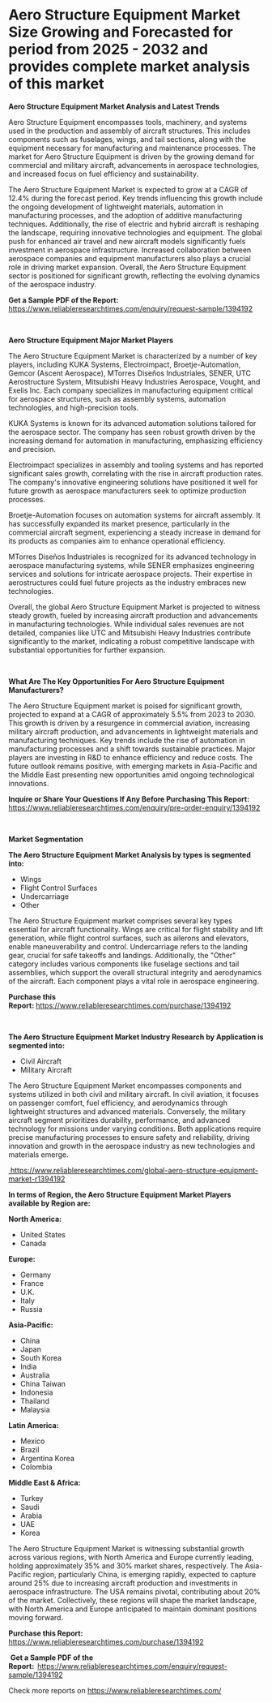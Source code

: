 <p><h1>Aero Structure Equipment Market Size Growing and Forecasted for period from 2025 - 2032 and provides complete market analysis of this market</h1></p><p><strong>Aero Structure Equipment Market Analysis and Latest Trends</strong></p>
<p><p>Aero Structure Equipment encompasses tools, machinery, and systems used in the production and assembly of aircraft structures. This includes components such as fuselages, wings, and tail sections, along with the equipment necessary for manufacturing and maintenance processes. The market for Aero Structure Equipment is driven by the growing demand for commercial and military aircraft, advancements in aerospace technologies, and increased focus on fuel efficiency and sustainability.</p><p>The Aero Structure Equipment Market is expected to grow at a CAGR of 12.4% during the forecast period. Key trends influencing this growth include the ongoing development of lightweight materials, automation in manufacturing processes, and the adoption of additive manufacturing techniques. Additionally, the rise of electric and hybrid aircraft is reshaping the landscape, requiring innovative technologies and equipment. The global push for enhanced air travel and new aircraft models significantly fuels investment in aerospace infrastructure. Increased collaboration between aerospace companies and equipment manufacturers also plays a crucial role in driving market expansion. Overall, the Aero Structure Equipment sector is positioned for significant growth, reflecting the evolving dynamics of the aerospace industry.</p></p>
<p><strong>Get a Sample PDF of the Report:&nbsp;</strong> <a href="https://www.reliableresearchtimes.com/enquiry/request-sample/1394192?utm_campaign=2997&utm_medium=2&utm_source=Github&utm_content=ia&utm_term=22032025&utm_id=aero-structure-equipment">https://www.reliableresearchtimes.com/enquiry/request-sample/1394192</a></p>
<p>&nbsp;</p>
<p><strong>Aero Structure Equipment Major Market Players</strong></p>
<p><p>The Aero Structure Equipment Market is characterized by a number of key players, including KUKA Systems, Electroimpact, Broetje-Automation, Gemcor (Ascent Aerospace), MTorres Diseños Industriales, SENER, UTC Aerostructure System, Mitsubishi Heavy Industries Aerospace, Vought, and Exelis Inc. Each company specializes in manufacturing equipment critical for aerospace structures, such as assembly systems, automation technologies, and high-precision tools.</p><p>KUKA Systems is known for its advanced automation solutions tailored for the aerospace sector. The company has seen robust growth driven by the increasing demand for automation in manufacturing, emphasizing efficiency and precision.</p><p>Electroimpact specializes in assembly and tooling systems and has reported significant sales growth, correlating with the rise in aircraft production rates. The company's innovative engineering solutions have positioned it well for future growth as aerospace manufacturers seek to optimize production processes.</p><p>Broetje-Automation focuses on automation systems for aircraft assembly. It has successfully expanded its market presence, particularly in the commercial aircraft segment, experiencing a steady increase in demand for its products as companies aim to enhance operational efficiency.</p><p>MTorres Diseños Industriales is recognized for its advanced technology in aerospace manufacturing systems, while SENER emphasizes engineering services and solutions for intricate aerospace projects. Their expertise in aerostructures could fuel future projects as the industry embraces new technologies.</p><p>Overall, the global Aero Structure Equipment Market is projected to witness steady growth, fueled by increasing aircraft production and advancements in manufacturing technologies. While individual sales revenues are not detailed, companies like UTC and Mitsubishi Heavy Industries contribute significantly to the market, indicating a robust competitive landscape with substantial opportunities for further expansion.</p></p>
<p>&nbsp;</p>
<p><strong>What Are The Key Opportunities For Aero Structure Equipment Manufacturers?</strong></p>
<p><p>The Aero Structure Equipment market is poised for significant growth, projected to expand at a CAGR of approximately 5.5% from 2023 to 2030. This growth is driven by a resurgence in commercial aviation, increasing military aircraft production, and advancements in lightweight materials and manufacturing techniques. Key trends include the rise of automation in manufacturing processes and a shift towards sustainable practices. Major players are investing in R&D to enhance efficiency and reduce costs. The future outlook remains positive, with emerging markets in Asia-Pacific and the Middle East presenting new opportunities amid ongoing technological innovations.</p></p>
<p><strong>Inquire or Share Your Questions If Any Before Purchasing This Report:</strong> <a href="https://www.reliableresearchtimes.com/enquiry/pre-order-enquiry/1394192?utm_campaign=2997&utm_medium=2&utm_source=Github&utm_content=ia&utm_term=22032025&utm_id=aero-structure-equipment">https://www.reliableresearchtimes.com/enquiry/pre-order-enquiry/1394192</a></p>
<p>&nbsp;</p>
<p><strong>Market Segmentation</strong></p>
<p><strong>The Aero Structure Equipment Market Analysis by types is segmented into:</strong></p>
<p><ul><li>Wings</li><li>Flight Control Surfaces</li><li>Undercarriage</li><li>Other</li></ul></p>
<p><p>The Aero Structure Equipment market comprises several key types essential for aircraft functionality. Wings are critical for flight stability and lift generation, while flight control surfaces, such as ailerons and elevators, enable maneuverability and control. Undercarriage refers to the landing gear, crucial for safe takeoffs and landings. Additionally, the "Other" category includes various components like fuselage sections and tail assemblies, which support the overall structural integrity and aerodynamics of the aircraft. Each component plays a vital role in aerospace engineering.</p></p>
<p><strong>Purchase this Report:&nbsp;</strong><a href="https://www.reliableresearchtimes.com/purchase/1394192?utm_campaign=2997&utm_medium=2&utm_source=Github&utm_content=ia&utm_term=22032025&utm_id=aero-structure-equipment">https://www.reliableresearchtimes.com/purchase/1394192</a></p>
<p>&nbsp;</p>
<p><strong>The Aero Structure Equipment Market Industry Research by Application is segmented into:</strong></p>
<p><ul><li>Civil Aircraft</li><li>Military Aircraft</li></ul></p>
<p><p>The Aero Structure Equipment Market encompasses components and systems utilized in both civil and military aircraft. In civil aviation, it focuses on passenger comfort, fuel efficiency, and aerodynamics through lightweight structures and advanced materials. Conversely, the military aircraft segment prioritizes durability, performance, and advanced technology for missions under varying conditions. Both applications require precise manufacturing processes to ensure safety and reliability, driving innovation and growth in the aerospace industry as new technologies and materials emerge.</p></p>
<p><a href="https://www.reliableresearchtimes.com/global-aero-structure-equipment-market-r1394192?utm_campaign=2997&utm_medium=2&utm_source=Github&utm_content=ia&utm_term=22032025&utm_id=aero-structure-equipment">&nbsp;https://www.reliableresearchtimes.com/global-aero-structure-equipment-market-r1394192</a></p>
<p><strong>In terms of Region, the Aero Structure Equipment Market Players available by Region are:</strong></p>
<p>
    <p> <strong> North America: </strong>
        <ul>
            <li>United States</li>
            <li>Canada</li>
        </ul>
        </p> 
    <p> <strong> Europe: </strong>
        <ul>
            <li>Germany</li>
            <li>France</li>
            <li>U.K.</li>
            <li>Italy</li>
            <li>Russia</li>
        </ul>
        </p> 
    <p> <strong> Asia-Pacific: </strong>
        <ul>
            <li>China</li>
            <li>Japan</li>
            <li>South Korea</li>
            <li>India</li>
            <li>Australia</li>
            <li>China Taiwan</li>
            <li>Indonesia</li>
            <li>Thailand</li>
            <li>Malaysia</li>
        </ul>
        </p> 
    <p> <strong> Latin America: </strong>
        <ul>
            <li>Mexico</li>
            <li>Brazil</li>
            <li>Argentina Korea</li>
            <li>Colombia</li>
        </ul>
        </p> 
    <p> <strong> Middle East & Africa: </strong>
        <ul>
            <li>Turkey</li>
            <li>Saudi</li>
            <li>Arabia</li>
            <li>UAE</li>
            <li>Korea</li>
        </ul>
    </p>
    </p>
<p><p>The Aero Structure Equipment Market is witnessing substantial growth across various regions, with North America and Europe currently leading, holding approximately 35% and 30% market shares, respectively. The Asia-Pacific region, particularly China, is emerging rapidly, expected to capture around 25% due to increasing aircraft production and investments in aerospace infrastructure. The USA remains pivotal, contributing about 20% of the market. Collectively, these regions will shape the market landscape, with North America and Europe anticipated to maintain dominant positions moving forward.</p></p>
<p><strong>Purchase this Report: </strong><a href="https://www.reliableresearchtimes.com/purchase/1394192?utm_campaign=2997&utm_medium=2&utm_source=Github&utm_content=ia&utm_term=22032025&utm_id=aero-structure-equipment">https://www.reliableresearchtimes.com/purchase/1394192</a></p>
<p>&nbsp;<strong>Get a Sample PDF of the Report:&nbsp;&nbsp;</strong><a href="https://www.reliableresearchtimes.com/enquiry/request-sample/1394192?utm_campaign=2997&utm_medium=2&utm_source=Github&utm_content=ia&utm_term=22032025&utm_id=aero-structure-equipment">https://www.reliableresearchtimes.com/enquiry/request-sample/1394192</a></p>
<p><strong></strong></p>
<p>Check more reports on <a href="https://www.reliableresearchtimes.com/?utm_campaign=2997&utm_medium=2&utm_source=Github&utm_content=ia&utm_term=22032025&utm_id=aero-structure-equipment">https://www.reliableresearchtimes.com/</a></p>